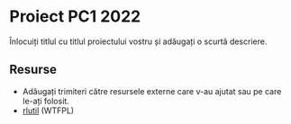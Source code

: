 # Proiect PC1 2022

Înlocuiți titlul cu titlul proiectului vostru și adăugați o scurtă descriere.

## Resurse

- Adăugați trimiteri către resursele externe care v-au ajutat sau pe care le-ați folosit.
- [rlutil](https://github.com/tapio/rlutil/tree/821fdca0191b314ee07b0fad2abe4ea973e45575) (WTFPL)
